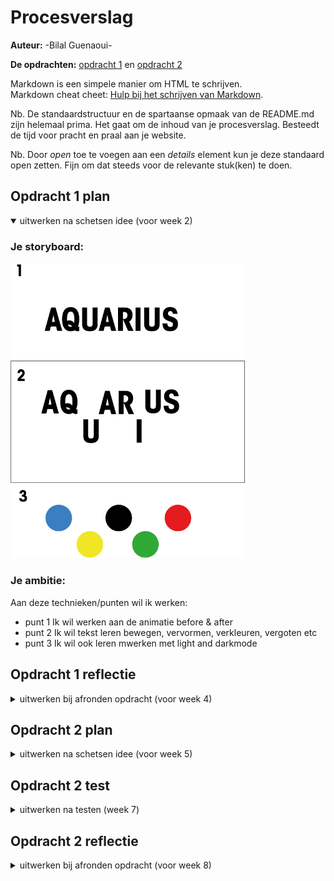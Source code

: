 # Procesverslag
**Auteur:** -Bilal Guenaoui-

**De opdrachten:** [opdracht 1](opdracht1/index.html) en [opdracht 2](opdracht2/index.html)


Markdown is een simpele manier om HTML te schrijven.  
Markdown cheat cheet: [Hulp bij het schrijven van Markdown](https://github.com/adam-p/markdown-here/wiki/Markdown-Cheatsheet).

Nb. De standaardstructuur en de spartaanse opmaak van de README.md zijn helemaal prima. Het gaat om de inhoud van je procesverslag. Besteedt de tijd voor pracht en praal aan je website.

Nb. Door *open* toe te voegen aan een *details* element kun je deze standaard open zetten. Fijn om dat steeds voor de relevante stuk(ken) te doen.

## Opdracht 1 plan

<details open>
  <summary>uitwerken na schetsen idee (voor week 2)</summary>


  ### Je storyboard:
  <img src="readme-images/plaatje_opdracht_1.png" width="375px" alt="storyboard voor opdracht 1">


  ### Je ambitie: 
  Aan deze technieken/punten wil ik werken:
  - punt 1 Ik wil werken aan de animatie before & after
  - punt 2 Ik wil tekst leren bewegen, vervormen, verkleuren, vergoten etc
  - punt 3 Ik wil ook leren mwerken met light and darkmode
 
</details>



## Opdracht 1 reflectie

<details>
  <summary>uitwerken bij afronden opdracht (voor week 4)</summary>


  ### Je uitkomst - karakteristiek screenshot(s):
  <img src="readme-images/opdracht_1.jpg" width="375px" alt="uitomst opdracht 1">
  <img src="readme-images/opdracht1_2.jpg" width="375px" alt="uitomst opdracht 1">


  ### Dit ging goed/Heb ik geleerd: 
  Korte omschrijving met plaatje(s)
  
  Het werken met de animaties en precentages daarvan ging erg goed. Ik heb ook veel geleerd bij het maken van costum properties voor tekst grote en kleur. Dit wist ik namelijk voorheen nog niet.

  <img src="readme-images/procenten.jpg" width="375px" alt="top">


  ### Dit was lastig/Is niet gelukt:
  Korte omschrijving met plaatje(s)

  <img src="readme-images/opdracht_1_af.jpg" width="375px" alt="bummer">
</details>



## Opdracht 2 plan

<details>
  <summary>uitwerken na schetsen idee (voor week 5)</summary>


  ### Je ontwerp:
  <img src="readme-images/plaatje_opdracht_2.jpg" width="375px" alt="ontwerp opdracht 2">
  <img src="readme-images/telefoon.jpg" width="375px" alt="ontwerp opdracht 2">


  ### Je ambitie: 
  Aan deze technieken/punten wil ik werken:
  - Ik heb als doel dat ik wil leren hoe ik in ene <ul> <li> kan dragen en dropen in een andere <ul> <li>.
  - Ik heb als tweede doel dat ik wil leren en begrijpen hoe ik niet altijd alles hoef te ontwerpen in illustrator maar dat ik sommige doen ook met code kan doormiddel van CSS. Ook heb ik ervaren dat dit soms nog beter werkt dan met AI
  - Als derde doel wil ik snappen hoe ik de list items ook ergens aan kan toevoegen doormiddel van de plus en min teken.
</details>



## Opdracht 2 test

<details>
  <summary>uitwerken na testen (week 7)</summary>
  ### Bevinding 1:
  Bij mijn <ul> kwamen de gekozen smaken niet te voorschijn. Na een tijdje het zelf geprobeerd op te lossen heb ik de docent om hulp gevraagd.
  
  <img src="readme-images/oplossing12.jpg" width="375px" alt="ontwerp opdracht 2">

  #### oplossing:
  Het bleek dat in de javascript er een linkje misten
  
  <img src="readme-images/oplossing2.jpg" width="375px" alt="ontwerp opdracht 2">



  ### Bevinding 2:
  Wat voor mij ook lastig was was gebruik maken van mediaqeury's. De ijsbeer wilde ik laten veranderen met verschillende scherm grotes. Zo heb je op een klein scherm alleen de ijsbeer hoofd en op groot de scherm de hele ijsbeer.
 
  <img src="readme-images/deel_2.jpg" width="375px" alt="ontwerp opdracht 2">

  #### oplossing:
Ik riep alleen de <li> aan in de <ul>, maar ik moest eigenlijk de hele <ul> aan roepen zodat de hele afbeelding veranderd
 
  <img src="readme-images/deel_2_2.jpg" width="375px" alt="ontwerp opdracht 2">


  ### Bevinding 3:
  Deze week ben ik er achter gekomen dat je op chrome geen muziek automatisch mag afspelen als iemand je website bezoekt. Nu ben ik aan het kijken of ik mijn audio kan koppelen aan een actie zidat die dan afspeeld en je een ijs ijscoman liedje hoort.
  
  
  ### Bevinding 4:
Bij de gekozen smaken	ul:nth-of-type(2) wordt de gekozen smaak een bolletje. Bij die bolletje wordt de afbeelding niet helemaalrond en blijft er een stuk grijs aan de rechter kant. Dit is iets wat ik nog moet zien op te lossen.

 <img src="readme-images/bevinding_4.jpg" width="375px" alt="ontwerp opdracht 2">

  
  ### Bevinding 5:
  Na het testen is het mij ook opgevallen dat als er veel smaken worden gekozen in de smaken <ul> dat de smaak bolletjes wat kleinder worden geperst.
  
  <img src="readme-images/bevinding_5.jpg" width="375px" alt="ontwerp opdracht 2">
 
</details>



## Opdracht 2 reflectie

<details>
  <summary>uitwerken bij afronden opdracht (voor week 8)</summary>

  ### Je uitkomst - karakteristiek screenshot(s):
  <img src="readme-images/eindversie.jpg" width="375px" alt="uitkomst opdracht 2">
  <img src="readme-images/eindversie2.jpg" width="375px" alt="uitkomst opdracht 2">


  ### Dit ging goed/Heb ik geleerd: 
 Het hele javascript gedeelte waar bij je met behulp van Sortable kunt drag en droppen was nog helemaal nieuw voor mij. Hier heb ik veel geleerd en snap ik nu eindlijk hoe je kunt drag en droppen en daarmij ook lijsten kunt maken waar je kunt filteren. Ik ben ook zeker van plan om hier in de toekomst verder mee te oefenen.

  <img src="readme-images/welgelukt.jpg" width="375px" alt="top">


  ### Dit was lastig/Is niet gelukt:
  Het is mij niet gelukt om de audio te koppelen aan een actie zodat de muziek automatisch afspeeld.
  Ook vind ik het nog moeilijk om de gekozen smaken bolletjes in de ijsbak te veranderen en het plaatje 100% over de bolletje te tonen.
  Verder is het mij helaas ook niet gelukt om de gekozen smaken bolletjes te laten verwijderen omdat ik niet wist wat er is javascript na de "pull:" moets komen.

  <img src="readme-images/nietgelukt.jpg" width="375px" alt="bummer">
</details>

